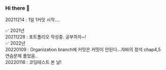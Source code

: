 ### Hi there 👋  
  
    
20211214 : 1일 1커밋 시작....

✅ 2021년  
20211228 : 포트폴리오 작성중. 공부하자~!   
✅ 2022년  
20220109 : Organization branch에 커밋은 커밋이 안된다...자바의 정석 chap4,5 연슴문제 풀었음..   
20220116 : 코딩테스트 본 날! 





<!--  
공부할 것
지바스크립트 : https://learnjs.vlpt.us/
리액트 : https://github.com/velopert/react-tutorial/blob/master/SUMMARY.md

-->

<!--
**01stone/01stone** is a ✨ _special_ ✨ repository because its `README.md` (this file) appears on your GitHub profile.

Here are some ideas to get you started:

- 🔭 I’m currently working on ...
- 🌱 I’m currently learning ...
- 👯 I’m looking to collaborate on ...
- 🤔 I’m looking for help with ...
- 💬 Ask me about ...
- 📫 How to reach me: ...
- 😄 Pronouns: ...
- ⚡ Fun fact: ...
-->
